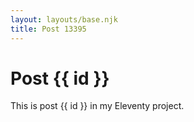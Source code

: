 ```yaml
---
layout: layouts/base.njk
title: Post 13395
---
```


# Post {{ id }}

This is post {{ id }} in my Eleventy project.
